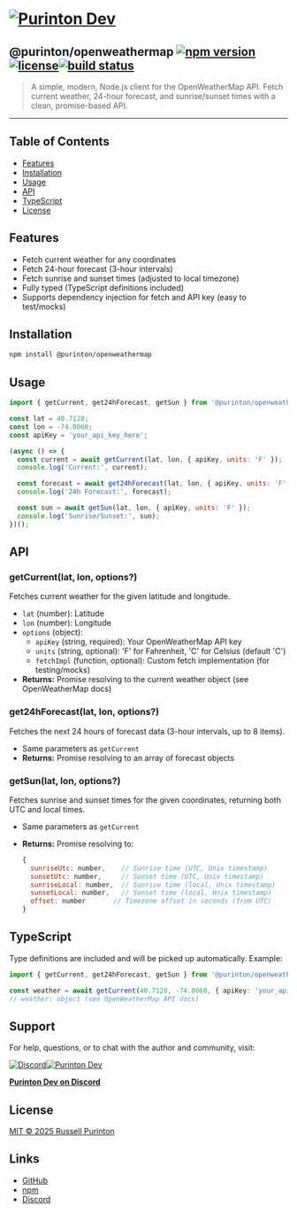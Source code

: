# [![Purinton Dev](https://purinton.us/logos/brand.png)](https://discord.gg/QSBxQnX7PF)

## @purinton/openweathermap [![npm version](https://img.shields.io/npm/v/@purinton/openweathermap.svg)](https://www.npmjs.com/package/@purinton/openweathermap)[![license](https://img.shields.io/github/license/purinton/openweathermap.svg)](LICENSE)[![build status](https://github.com/purinton/openweathermap/actions/workflows/nodejs.yml/badge.svg)](https://github.com/purinton/openweathermap/actions)

> A simple, modern, Node.js client for the OpenWeatherMap API. Fetch current weather, 24-hour forecast, and sunrise/sunset times with a clean, promise-based API.

---

## Table of Contents

- [Features](#features)
- [Installation](#installation)
- [Usage](#usage)
- [API](#api)
- [TypeScript](#typescript)
- [License](#license)

## Features

- Fetch current weather for any coordinates
- Fetch 24-hour forecast (3-hour intervals)
- Fetch sunrise and sunset times (adjusted to local timezone)
- Fully typed (TypeScript definitions included)
- Supports dependency injection for fetch and API key (easy to test/mocks)

## Installation

```bash
npm install @purinton/openweathermap
```

## Usage

```js
import { getCurrent, get24hForecast, getSun } from '@purinton/openweathermap';

const lat = 40.7128;
const lon = -74.0060;
const apiKey = 'your_api_key_here';

(async () => {
  const current = await getCurrent(lat, lon, { apiKey, units: 'F' });
  console.log('Current:', current);

  const forecast = await get24hForecast(lat, lon, { apiKey, units: 'F' });
  console.log('24h Forecast:', forecast);

  const sun = await getSun(lat, lon, { apiKey, units: 'F' });
  console.log('Sunrise/Sunset:', sun);
})();
```

## API

### getCurrent(lat, lon, options?)

Fetches current weather for the given latitude and longitude.

- `lat` (number): Latitude
- `lon` (number): Longitude
- `options` (object):
  - `apiKey` (string, required): Your OpenWeatherMap API key
  - `units` (string, optional): 'F' for Fahrenheit, 'C' for Celsius (default 'C')
  - `fetchImpl` (function, optional): Custom fetch implementation (for testing/mocks)
- **Returns:** Promise resolving to the current weather object (see OpenWeatherMap docs)

### get24hForecast(lat, lon, options?)

Fetches the next 24 hours of forecast data (3-hour intervals, up to 8 items).

- Same parameters as `getCurrent`
- **Returns:** Promise resolving to an array of forecast objects

### getSun(lat, lon, options?)

Fetches sunrise and sunset times for the given coordinates, returning both UTC and local times.

- Same parameters as `getCurrent`
- **Returns:** Promise resolving to:

  ```js
  {
    sunriseUtc: number,    // Sunrise time (UTC, Unix timestamp)
    sunsetUtc: number,     // Sunset time (UTC, Unix timestamp)
    sunriseLocal: number,  // Sunrise time (local, Unix timestamp)
    sunsetLocal: number,   // Sunset time (local, Unix timestamp)
    offset: number       // Timezone offset in seconds (from UTC)
  }
  ```

## TypeScript

Type definitions are included and will be picked up automatically. Example:

```ts
import { getCurrent, get24hForecast, getSun } from '@purinton/openweathermap';

const weather = await getCurrent(40.7128, -74.0060, { apiKey: 'your_api_key_here' });
// weather: object (see OpenWeatherMap API docs)
```

## Support

For help, questions, or to chat with the author and community, visit:

[![Discord](https://purinton.us/logos/discord_96.png)](https://discord.gg/QSBxQnX7PF)[![Purinton Dev](https://purinton.us/logos/purinton_96.png)](https://discord.gg/QSBxQnX7PF)

**[Purinton Dev on Discord](https://discord.gg/QSBxQnX7PF)**

## License

[MIT © 2025 Russell Purinton](LICENSE)

## Links

- [GitHub](https://github.com/purinton/openweathermap)
- [npm](https://www.npmjs.com/package/@purinton/openweathermap)
- [Discord](https://discord.gg/QSBxQnX7PF)

